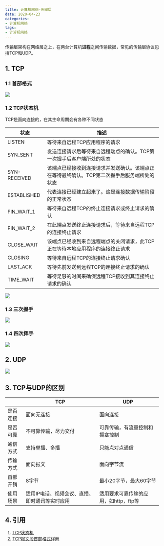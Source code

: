```yaml
---
title: 计算机网络-传输层
date: 2020-04-23
categories:
- 计算机网络
tags:
- 计算机网络
---
```


传输层架构在网络层之上，在两台计算机**进程**之间传输数据，常见的传输层协议包括TCP和UDP。

<!--more-->

## 1. TCP

### 1.1 首部格式

![](https://shinerio.oss-cn-beijing.aliyuncs.com/blog_images/uncategory/20200423212128.png)

### 1.2 TCP状态机

TCP是面向连接的，在其生命周期会有各种不同状态	

| 状态 | 描述 |
| --- | --- |
| LISTEN | 等待来自远程TCP应用程序的请求 |
| SYN_SENT | 发送连接请求后等待来自远程端点的确认。TCP第一次握手后客户端所处的状态 |
| SYN-RECEIVED |  该端点已经接收到连接请求并发送确认。该端点正在等待最终确认。TCP第二次握手后服务端所处的状态 |
| ESTABLISHED | 代表连接已经建立起来了。这是连接数据传输阶段的正常状态 |
| FIN_WAIT_1 | 等待来自远程TCP的终止连接请求或终止请求的确认 |
| FIN_WAIT_2 | 在此端点发送终止连接请求后，等待来自远程TCP的连接终止请求 |
| CLOSE_WAIT | 该端点已经收到来自远程端点的关闭请求，此TCP正在等待本地应用程序的连接终止请求 |
| CLOSING | 等待来自远程TCP的连接终止请求确认 |
| LAST_ACK | 等待先前发送到远程TCP的连接终止请求的确认 |
| TIME_WAIT |  等待足够的时间来确保远程TCP接收到其连接终止请求的确认 |

![](https://shinerio.oss-cn-beijing.aliyuncs.com/blog_images/uncategory/20200423203536.png)

### 1.3 三次握手

![](https://shinerio.oss-cn-beijing.aliyuncs.com/blog_images/uncategory/20200423210040.png)

### 1.4 四次挥手

![](https://shinerio.oss-cn-beijing.aliyuncs.com/blog_images/uncategory/20200423210106.png)

## 2. UDP

![](https://shinerio.oss-cn-beijing.aliyuncs.com/blog_images/uncategory/20200423225822.png)

## 3. TCP与UDP的区别

|          | TCP                                            | UDP                                   |
| -------- | ---------------------------------------------- | ------------------------------------- |
| 是否连接 | 面向无连接                                     | 面向连接                              |
| 是否可靠 | 不可靠传输，尽力交付                           | 可靠传输，有流量控制和拥塞控制        |
| 通信方式 | 支持单播、多播                                 | 只能点对点通信                        |
| 传输方式 | 面向报文                                       | 面向字节流                            |
| 首部开销 | 8字节                                          | 最小20字节，最大60字节                |
| 使用场景 | 适用IP电话、视频会议、直播、即时通讯等实时应用 | 适用要求可靠传输的应用，如http，ftp等 |

## 4. 引用

1. [TCP状态机](https://www.jianshu.com/p/3c7a0771b67e)
2. [TCP报文段首部格式详解](https://blog.csdn.net/wilsonpeng3/article/details/12869233)

